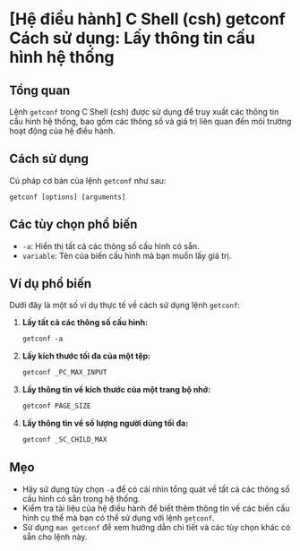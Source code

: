 # [Hệ điều hành] C Shell (csh) getconf Cách sử dụng: Lấy thông tin cấu hình hệ thống

## Tổng quan
Lệnh `getconf` trong C Shell (csh) được sử dụng để truy xuất các thông tin cấu hình hệ thống, bao gồm các thông số và giá trị liên quan đến môi trường hoạt động của hệ điều hành.

## Cách sử dụng
Cú pháp cơ bản của lệnh `getconf` như sau:
```
getconf [options] [arguments]
```

## Các tùy chọn phổ biến
- `-a`: Hiển thị tất cả các thông số cấu hình có sẵn.
- `variable`: Tên của biến cấu hình mà bạn muốn lấy giá trị.

## Ví dụ phổ biến
Dưới đây là một số ví dụ thực tế về cách sử dụng lệnh `getconf`:

1. **Lấy tất cả các thông số cấu hình:**
   ```csh
   getconf -a
   ```

2. **Lấy kích thước tối đa của một tệp:**
   ```csh
   getconf _PC_MAX_INPUT
   ```

3. **Lấy thông tin về kích thước của một trang bộ nhớ:**
   ```csh
   getconf PAGE_SIZE
   ```

4. **Lấy thông tin về số lượng người dùng tối đa:**
   ```csh
   getconf _SC_CHILD_MAX
   ```

## Mẹo
- Hãy sử dụng tùy chọn `-a` để có cái nhìn tổng quát về tất cả các thông số cấu hình có sẵn trong hệ thống.
- Kiểm tra tài liệu của hệ điều hành để biết thêm thông tin về các biến cấu hình cụ thể mà bạn có thể sử dụng với lệnh `getconf`.
- Sử dụng `man getconf` để xem hướng dẫn chi tiết và các tùy chọn khác có sẵn cho lệnh này.